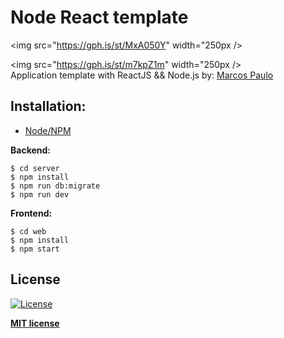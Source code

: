 # Node React template
<img src="https://gph.is/st/MxA050Y" width="250px />
                                            
<img src="https://gph.is/st/m7kpZ1m" width="250px /><br>
Application template with ReactJS && Node.js by: [Marcos Paulo](https://github.com/marcos012)

## Installation: <br>

- [Node/NPM](https://nodejs.org/en/) <br>


**Backend:**

```shell
$ cd server
$ npm install
$ npm run db:migrate
$ npm run dev
```

**Frontend:**

```shell
$ cd web
$ npm install
$ npm start
```

## License

[![License](http://img.shields.io/:license-mit-blue.svg?style=flat-square)](http://badges.mit-license.org)

**[MIT license](http://opensource.org/licenses/mit-license.php)**

